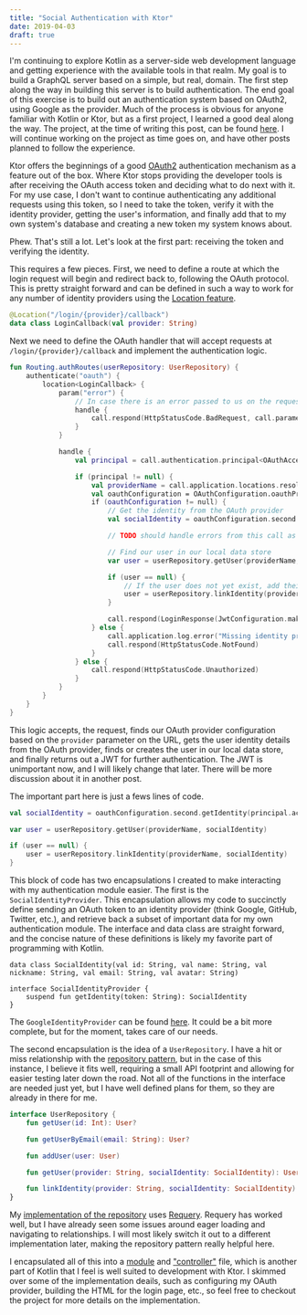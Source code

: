 ```yaml
---
title: "Social Authentication with Ktor"
date: 2019-04-03
draft: true
---
```


I'm continuing to explore Kotlin as a server-side web development language and getting experience with the
available tools in that realm. My goal is to build a GraphQL server based on a simple, but real, domain. The first
step along the way in building this server is to build authentication. The end goal of this exercise is to build out
an authentication system based on OAuth2, using Google as the provider. Much of the process is obvious for anyone
familiar with Kotlin or Ktor, but as a first project, I learned a good deal along the way. The project, at the time
of writing this post, can be found [here](https://github.com/camuthig/ktor-social-graphql/tree/49670770fcd30deaa53ff28d475cd2edf4c9bb2a).
I will continue working on the project as time goes on, and have other posts planned to follow the experience.

Ktor offers the beginnings of a good [OAuth2](https://ktor.io/servers/features/authentication/oauth.html) authentication mechanism
as a feature out of the box. Where Ktor stops providing the developer tools is after receiving the OAuth access token
and deciding what to do next with it. For my use case, I don't want to continue authenticating any additional requests
using this token, so I need to take the token, verify it with the identity provider, getting the user's information,
and finally add that to my own system's database and creating a new token my system knows about.

Phew. That's still a lot. Let's look at the first part: receiving the token and verifying the identity.

This requires a few pieces. First, we need to define a route at which the login request will begin and redirect
back to, following the OAuth protocol. This is pretty straight forward and can be defined in such a way to work
for any number of identity providers using the [Location feature](https://ktor.io/servers/features/locations.html).

```kotlin
@Location("/login/{provider}/callback")
data class LoginCallback(val provider: String)
```

Next we need to define the OAuth handler that will accept requests at `/login/{provider}/callback` and implement the
authentication logic.

```kotlin
fun Routing.authRoutes(userRepository: UserRepository) {
    authenticate("oauth") {
        location<LoginCallback> {
            param("error") {
                // In case there is an error passed to us on the request, handle it here
                handle {
                    call.respond(HttpStatusCode.BadRequest, call.parameters.getAll("error").orEmpty())
                }
            }

            handle {
                val principal = call.authentication.principal<OAuthAccessTokenResponse.OAuth2>()

                if (principal != null) {
                    val providerName = call.application.locations.resolve<LoginCallback>(LoginCallback::class, call).provider
                    val oauthConfiguration = OAuthConfiguration.oauthProviders[providerName]
                    if (oauthConfiguration != null) {
                        // Get the identity from the OAuth provider
                        val socialIdentity = oauthConfiguration.second.getIdentity(principal.accessToken)

                        // TODO should handle errors from this call as well

                        // Find our user in our local data store
                        var user = userRepository.getUser(providerName, socialIdentity)

                        if (user == null) {
                            // If the user does not yet exist, add their identity to our data store
                            user = userRepository.linkIdentity(providerName, socialIdentity)
                        }

                        call.respond(LoginResponse(JwtConfiguration.makeToken(user)))
                    } else {
                        call.application.log.error("Missing identity provider configuration for $providerName")
                        call.respond(HttpStatusCode.NotFound)
                    }
                } else {
                    call.respond(HttpStatusCode.Unauthorized)
                }
            }
        }
    }
}
```

This logic accepts, the request, finds our OAuth provider configuration based on the `provider` parameter on the URL,
gets the user identity details from the OAuth provider, finds or creates the user in our local data store, and finally
returns out a JWT for further authentication. The JWT is unimportant now, and I will likely change that later. There
will be more discussion about it in another post.

The important part here is just a fews lines of code.

```kotlin
val socialIdentity = oauthConfiguration.second.getIdentity(principal.accessToken)

var user = userRepository.getUser(providerName, socialIdentity)

if (user == null) {
    user = userRepository.linkIdentity(providerName, socialIdentity)
}
```

This block of code has two encapsulations I created to make interacting with my authentication module easier. The first
is the `SocialIdentityProvider`. This encapsulation allows my code to succinctly define sending an OAuth token to an
identity provider (think Google, GitHub, Twitter, etc.), and retrieve back a subset of important data for my own
authentication module. The interface and data class are straight forward, and the concise nature of these definitions is
likely my favorite part of programming with Kotlin.

```
data class SocialIdentity(val id: String, val name: String, val nickname: String, val email: String, val avatar: String)

interface SocialIdentityProvider {
    suspend fun getIdentity(token: String): SocialIdentity
}
```

The `GoogleIdentityProvider` can be found [here](https://github.com/camuthig/ktor-social-graphql/blob/49670770fc/src/auth/social/GoogleIdentityProvider.kt).
It could be a bit more complete, but for the moment, takes care of our needs.

The second encapsulation is the idea of a `UserRepository`. I have a hit or miss relationship with the [repository pattern](https://martinfowler.com/eaaCatalog/repository.html),
but in the case of this instance, I believe it fits well, requiring a small API footprint and allowing for easier
testing later down the road. Not all of the functions in the interface are needed just yet, but I have well defined
plans for them, so they are already in there for me.

```kotlin
interface UserRepository {
    fun getUser(id: Int): User?

    fun getUserByEmail(email: String): User?

    fun addUser(user: User)

    fun getUser(provider: String, socialIdentity: SocialIdentity): User?

    fun linkIdentity(provider: String, socialIdentity: SocialIdentity): User
}
```

My [implementation of the repository](https://github.com/camuthig/ktor-social-graphql/blob/49670770fc/src/auth/repository/RequeryUserRepository.kt)
uses [Requery](https://github.com/requery/requery). Requery has worked well, but I have already seen some issues around
eager loading and navigating to relationships. I will most likely switch it out to a different implementation later,
making the repository pattern really helpful here.

I encapsulated all of this into a [module](https://github.com/camuthig/ktor-social-graphql/blob/49670770fc/src/auth/Module.kt)
and ["controller"](https://github.com/camuthig/ktor-social-graphql/blob/49670770fc/src/auth/Controller.kt) file, which is another
part of Kotlin that I feel is well suited to development with Ktor. I skimmed over some of the implementation deails,
such as configuring my OAuth provider, building the HTML for the login page, etc., so feel free to checkout the project
for more details on the implementation.